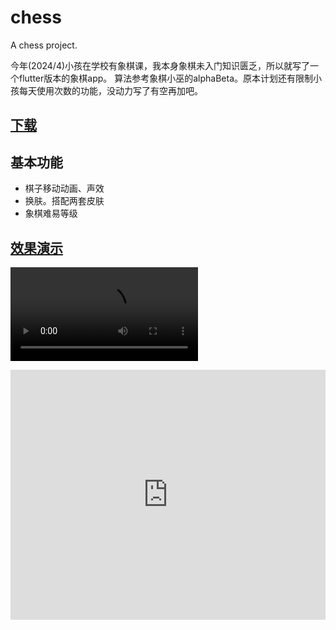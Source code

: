 # chess

A chess project.

今年(2024/4)小孩在学校有象棋课，我本身象棋未入门知识匮乏，所以就写了一个flutter版本的象棋app。 算法参考象棋小巫的alphaBeta。原本计划还有限制小孩每天使用次数的功能，没动力写了有空再加吧。

## [下载](https://github.com/gold-duo/flutterChess/releases/download/v1.0.0/app.apk)


## 基本功能
- 棋子移动动画、声效
- 换肤。搭配两套皮肤
- 象棋难易等级

## [效果演示](https://github.com/gold-duo/flutterChess/raw/main/chess_video.mp4)

![](https://github.com/gold-duo/flutterChess/raw/main/chess_video.mp4)

<iframe width="100%" height="400" src="https://github.com/gold-duo/flutterChess/raw/main/chess_video.mp4" frameborder="0" allowfullscreen></iframe>
